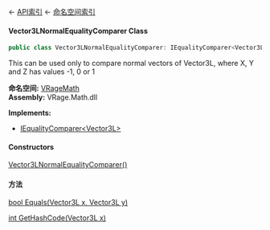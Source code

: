 ← [API索引](Api-Index) ← [命名空间索引](Namespace-Index)

#### Vector3LNormalEqualityComparer Class

```csharp
public class Vector3LNormalEqualityComparer: IEqualityComparer<Vector3L>
```

This can be used only to compare normal vectors of Vector3L, where X, Y and Z has values -1, 0 or 1

**命名空间:** [VRageMath](VRageMath)  
**Assembly:** VRage.Math.dll

**Implements:**  
* [IEqualityComparer&lt;Vector3L&gt;](https://docs.microsoft.com/en-us/dotnet/api/System.Collections.Generic.IEqualityComparer-1?view=netframework-4.6)

#### Constructors

[Vector3LNormalEqualityComparer()](VRageMath.Vector3LNormalEqualityComparer..ctor)

> 

#### 方法

[bool Equals(Vector3L x, Vector3L y)](VRageMath.Vector3LNormalEqualityComparer.Equals)

> 

[int GetHashCode(Vector3L x)](VRageMath.Vector3LNormalEqualityComparer.GetHashCode)

> 

